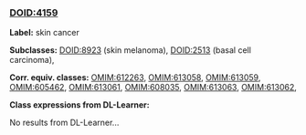 
### [DOID:4159](http://purl.obolibrary.org/obo/DOID_4159)
**Label:** skin cancer

**Subclasses:** [DOID:8923](http://purl.obolibrary.org/obo/DOID_8923) (skin melanoma), [DOID:2513](http://purl.obolibrary.org/obo/DOID_2513) (basal cell carcinoma), 

**Corr. equiv. classes:** [OMIM:612263](http://purl.obolibrary.org/obo/OMIM_612263), [OMIM:613058](http://purl.obolibrary.org/obo/OMIM_613058), [OMIM:613059](http://purl.obolibrary.org/obo/OMIM_613059), [OMIM:605462](http://purl.obolibrary.org/obo/OMIM_605462), [OMIM:613061](http://purl.obolibrary.org/obo/OMIM_613061), [OMIM:608035](http://purl.obolibrary.org/obo/OMIM_608035), [OMIM:613063](http://purl.obolibrary.org/obo/OMIM_613063), [OMIM:613062](http://purl.obolibrary.org/obo/OMIM_613062), 

**Class expressions from DL-Learner:**

No results from DL-Learner...



